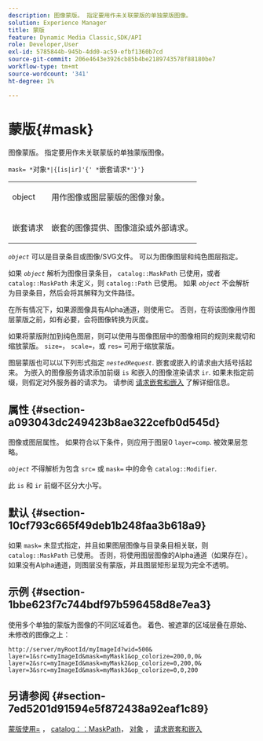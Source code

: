 ```yaml
---
description: 图像蒙版。 指定要用作未关联蒙版的单独蒙版图像。
solution: Experience Manager
title: 蒙版
feature: Dynamic Media Classic,SDK/API
role: Developer,User
exl-id: 5785844b-945b-4dd0-ac59-efbf1360b7cd
source-git-commit: 206e4643e3926cb85b4be2189743578f88180be7
workflow-type: tm+mt
source-wordcount: '341'
ht-degree: 1%

---
```


# 蒙版{#mask}

图像蒙版。 指定要用作未关联蒙版的单独蒙版图像。

`mask= *`对象`*|{[is|ir]'{' *`嵌套请求`*'}'}`

<table id="simpletable_F5A8CD8D7E9B48DAB3C8184E8FE60D9B"> 
 <tr class="strow"> 
  <td class="stentry"> <p><span class="varname"> object</span> </p></td> 
  <td class="stentry"> <p>用作图像或图层蒙版的图像对象。 </p></td> 
 </tr> 
 <tr class="strow"> 
  <td class="stentry"> <p><span class="varname"> 嵌套请求</span> </p></td> 
  <td class="stentry"> <p>嵌套的图像提供、图像渲染或外部请求。 </p></td> 
 </tr> 
</table>

*`object`* 可以是目录条目或图像/SVG文件。 可以为图像图层和纯色图层指定。

如果 *`object`* 解析为图像目录条目， `catalog::MaskPath` 已使用，或者 `catalog::MaskPath` 未定义，则 `catalog::Path` 已使用。 如果 *`object`* 不会解析为目录条目，然后会将其解释为文件路径。

在所有情况下，如果源图像具有Alpha通道，则使用它。 否则，在将该图像用作图层蒙版之前，如有必要，会将图像转换为灰度。

如果将蒙版附加到纯色图层，则可以使用与图像图层中的图像相同的规则来裁切和缩放蒙版。 `size=`， `scale=`，或 `res=` 可用于缩放蒙版。

图层蒙版也可以以下列形式指定 *`nestedRequest`*. 嵌套或嵌入的请求由大括号括起来。 为嵌入的图像服务请求添加前缀 `is` 和嵌入的图像渲染请求 `ir`. 如果未指定前缀，则假定对外服务器的请求为。 请参阅 [请求嵌套和嵌入](../../../../../is-api/http-ref/image-serving-api-ref/c-http-protocol-reference/c-syntax-and-features/r-request-nesting-and-embedding.md#reference-38ec66d4062046589e16c39bf1c6049b) 了解详细信息。

## 属性 {#section-a093043dc249423b8ae322cefb0d545d}

图像或图层属性。 如果符合以下条件，则应用于图层0 `layer=comp`. 被效果层忽略。

*`object`* 不得解析为包含 `src=` 或 `mask=` 中的命令 `catalog::Modifier`.

此 `is` 和 `ir` 前缀不区分大小写。

## 默认 {#section-10cf793c665f49deb1b248faa3b618a9}

如果 `mask=` 未显式指定，并且如果图层图像与目录条目相关联，则 `catalog::MaskPath` 已使用。 否则，将使用图层图像的Alpha通道（如果存在）。 如果没有Alpha通道，则图层没有蒙版，并且图层矩形呈现为完全不透明。

## 示例 {#section-1bbe623f7c744bdf97b596458d8e7ea3}

使用多个单独的蒙版为图像的不同区域着色。 着色、被遮罩的区域层叠在原始、未修改的图像之上：

`http://server/myRootId/myImageId?wid=500& layer=1&src=myImageId&mask=myMask1&op_colorize=200,0,0& layer=2&src=myImageId&mask=myMask2&op_colorize=0,200,0& layer=3&src=myImageId&mask=myMask3&op_colorize=0,0,200`

## 另请参阅 {#section-7ed5201d91594e5f872438a92eaf1c89}

[蒙版使用=](../../../../../is-api/http-ref/image-serving-api-ref/c-http-protocol-reference/c-command-reference/r-maskuse.md#reference-9bb1fb5eee4a4bd38f33dadc1a752464) ， [catalog：：MaskPath](/help/aem-is-ir-api/is-api/image-catalog/image-serving-api-ref/c-image-catalog-reference/c-image-svg-data-reference/c-image-data-reference/r-maskpath-cat.md)， [对象](../../../../../is-api/http-ref/image-serving-api-ref/c-http-protocol-reference/c-data-types/r-object.md#reference-2591bd24548d462782c68d138ef795a0) ， [请求嵌套和嵌入](../../../../../is-api/http-ref/image-serving-api-ref/c-http-protocol-reference/c-syntax-and-features/r-request-nesting-and-embedding.md#reference-38ec66d4062046589e16c39bf1c6049b)
